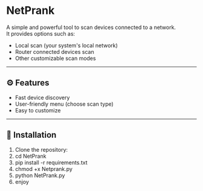 # NetPrank

A simple and powerful tool to scan devices connected to a network.  
It provides options such as:
- Local scan (your system's local network)
- Router connected devices scan
- Other customizable scan modes

---

## ⚙️ Features
- Fast device discovery  
- User-friendly menu (choose scan type)  
- Easy to customize  

---

## 🚀 Installation

1. Clone the repository:
2. cd NetPrank
3. pip install -r requirements.txt
4. chmod +x Netprank.py
5. python NetPrank.py
6. enjoy

